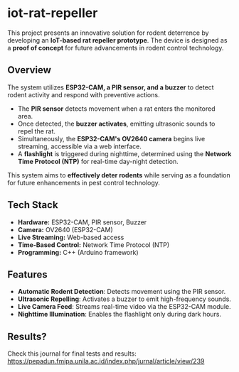 # iot-rat-repeller

This project presents an innovative solution for rodent deterrence by developing an **IoT-based rat repeller prototype**. The device is designed as a **proof of concept** for future advancements in rodent control technology.  

## Overview  
The system utilizes **ESP32-CAM, a PIR sensor, and a buzzer** to detect rodent activity and respond with preventive actions.  

- The **PIR sensor** detects movement when a rat enters the monitored area.  
- Once detected, the **buzzer activates**, emitting ultrasonic sounds to repel the rat.  
- Simultaneously, the **ESP32-CAM's OV2640 camera** begins live streaming, accessible via a web interface.  
- A **flashlight** is triggered during nighttime, determined using the **Network Time Protocol (NTP)** for real-time day-night detection.  

This system aims to **effectively deter rodents** while serving as a foundation for future enhancements in pest control technology.  

## Tech Stack  
- **Hardware:** ESP32-CAM, PIR sensor, Buzzer  
- **Camera:** OV2640 (ESP32-CAM)  
- **Live Streaming:** Web-based access  
- **Time-Based Control:** Network Time Protocol (NTP)  
- **Programming:** C++ (Arduino framework)  

## Features  
- **Automatic Rodent Detection**: Detects movement using the PIR sensor.  
- **Ultrasonic Repelling**: Activates a buzzer to emit high-frequency sounds.  
- **Live Camera Feed**: Streams real-time video via the ESP32-CAM module.  
- **Nighttime Illumination**: Enables the flashlight only during dark hours.

## Results?
Check this journal for final tests and results: https://pepadun.fmipa.unila.ac.id/index.php/jurnal/article/view/239
